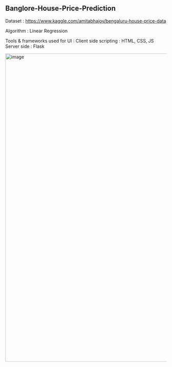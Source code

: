 ## Banglore-House-Price-Prediction

Dataset : https://www.kaggle.com/amitabhajoy/bengaluru-house-price-data

Algorithm : Linear Regression 

Tools & frameworks used for UI :
Client side scripting :  HTML, CSS, JS
Server side : Flask

<img width="959" alt="image" src="">

